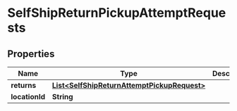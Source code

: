 
# SelfShipReturnPickupAttemptRequests

## Properties
Name | Type | Description | Notes
------------ | ------------- | ------------- | -------------
**returns** | [**List&lt;SelfShipReturnAttemptPickupRequest&gt;**](SelfShipReturnAttemptPickupRequest.md) |  | 
**locationId** | **String** |  |  [optional]



